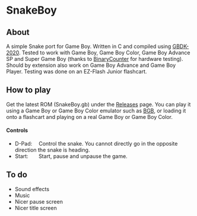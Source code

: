 # SnakeBoy
## About
A simple Snake port for Game Boy. Written in C and compiled using [GBDK-2020](https://github.com/gbdk-2020/gbdk-2020).
Tested to work with Game Boy, Game Boy Color, Game Boy Advance SP and Super Game Boy (thanks to [BinaryCounter](https://github.com/binarycounter) for hardware testing). Should by extension also work on Game Boy Advance and Game Boy Player. Testing was done on an EZ-Flash Junior flashcart.

## How to play
Get the latest ROM (SnakeBoy.gb) under the [Releases](https://github.com/sebb01/SnakeBoy/releases) page. You can play it using a Game Boy or Game Boy Color emulator such as [BGB](https://bgb.bircd.org/#downloads), or loading it onto a flashcart and playing on a real Game Boy or Game Boy Color.

#### Controls
- D-Pad:&emsp; Control the snake. You cannot directly go in the opposite direction the snake is heading.
- Start:&emsp;&emsp;Start, pause and unpause the game.

## To do
- Sound effects
- Music
- Nicer pause screen
- Nicer title screen